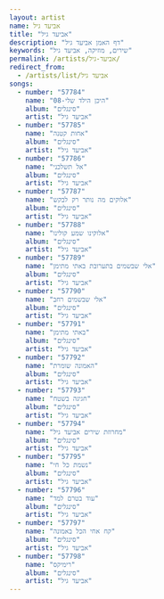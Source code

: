```yaml
---
layout: artist
name: אביעד גיל
title: "אביעד גיל"
description: "דף האמן אביעד גיל"
keywords: "שירים, מוזיקה, אביעד גיל"
permalink: /artists/אביעד-גיל/
redirect_from:
  - /artists/list/אביעד גיל
songs:
  - number: "57784"
    name: "08-היכן הילד שלי"
    album: "סינגלים"
    artist: "אביעד גיל"
  - number: "57785"
    name: "אחות קטנה"
    album: "סינגלים"
    artist: "אביעד גיל"
  - number: "57786"
    name: "אל תשלכני"
    album: "סינגלים"
    artist: "אביעד גיל"
  - number: "57787"
    name: "אלוקים מה נותר רק לבקש"
    album: "סינגלים"
    artist: "אביעד גיל"
  - number: "57788"
    name: "אלוקינו שמע קולינו"
    album: "סינגלים"
    artist: "אביעד גיל"
  - number: "57789"
    name: "אלי שבשמים בתערובת באתי מתימן"
    album: "סינגלים"
    artist: "אביעד גיל"
  - number: "57790"
    name: "אלי שבשמים רחב"
    album: "סינגלים"
    artist: "אביעד גיל"
  - number: "57791"
    name: "באתי מתימן"
    album: "סינגלים"
    artist: "אביעד גיל"
  - number: "57792"
    name: "האמונה שומרת"
    album: "סינגלים"
    artist: "אביעד גיל"
  - number: "57793"
    name: "חגיגה בשטח"
    album: "סינגלים"
    artist: "אביעד גיל"
  - number: "57794"
    name: "מחרוזת שירים אביעד גיל"
    album: "סינגלים"
    artist: "אביעד גיל"
  - number: "57795"
    name: "נשמת כל חי"
    album: "סינגלים"
    artist: "אביעד גיל"
  - number: "57796"
    name: "עוד בטרם למד"
    album: "סינגלים"
    artist: "אביעד גיל"
  - number: "57797"
    name: "קח אחי הכל באמונה"
    album: "סינגלים"
    artist: "אביעד גיל"
  - number: "57798"
    name: "רימיקס"
    album: "סינגלים"
    artist: "אביעד גיל"
---
```

